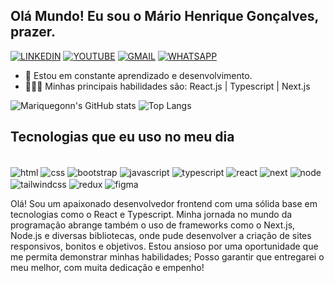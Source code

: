 ## Olá Mundo! Eu sou o Mário Henrique Gonçalves, prazer.

[![LINKEDIN](https://img.shields.io/badge/LinkedIn-0077B5?style=for-the-badge&logo=linkedin&logoColor=white)](https://www.linkedin.com/in/mariquegonn-dev/)
[![YOUTUBE](https://img.shields.io/badge/YouTube-FF0000?style=for-the-badge&logo=youtube&logoColor=white)](https://www.youtube.com/channel/UCxCtA-Varpvr7mnnOHdW1Aw)
[![GMAIL](https://img.shields.io/badge/Gmail-D14836?style=for-the-badge&logo=gmail&logoColor=white)](mailto:mariquegonn@gmail.com)
[![WHATSAPP](https://img.shields.io/badge/WhatsApp-25D366?style=for-the-badge&logo=whatsapp&logoColor=white)](https://wa.me/5571987510739?text=Ol%C3%A1+Henrique%21)

- 🤖 Estou em constante aprendizado e desenvolvimento.
- 👨🏻‍💻 Minhas principais habilidades são: React.js | Typescript | Next.js

![Mariquegonn's GitHub stats](https://github-readme-stats.vercel.app/api?username=mariquegonn-dev&show_icons=true&theme=dracula)
![Top Langs](https://github-readme-stats.vercel.app/api/top-langs/?username=mariquegonn-dev&layout=compact)

## Tecnologias que eu uso no meu dia

<div style="display: inline-block"><br>
<img align="center" alt="html" src="https://img.shields.io/badge/HTML5-E34F26?style=for-the-badge&logo=html5&logoColor=white">
<img align="center" alt="css" src="https://img.shields.io/badge/CSS3-1572B6?style=for-the-badge&logo=css3&logoColor=white">
<img align="center" alt="bootstrap" src="https://img.shields.io/badge/Bootstrap-563D7C?style=for-the-badge&logo=bootstrap&logoColor=white">
<img align="center" alt="javascript" src="https://img.shields.io/badge/JavaScript-F7DF1E?style=for-the-badge&logo=javascript&logoColor=black">
<img align="center" alt="typescript" src="https://img.shields.io/badge/TypeScript-007ACC?style=for-the-badge&logo=typescript&logoColor=white">
<img align="center" alt="react" src="https://img.shields.io/badge/React-20232A?style=for-the-badge&logo=react&logoColor=61DAFB">
<img align="center" alt="next" src="https://img.shields.io/badge/Next-black?style=for-the-badge&logo=next.js&logoColor=white">
<img align="center" alt="node" src="https://img.shields.io/badge/node.js-6DA55F?style=for-the-badge&logo=node.js&logoColor=white">
<img align="center" alt="tailwindcss" src="https://img.shields.io/badge/Tailwind_CSS-38B2AC?style=for-the-badge&logo=tailwind-css&logoColor=white">
<img align="center" alt="redux" src="https://img.shields.io/badge/Redux-593D88?style=for-the-badge&logo=redux&logoColor=white">
<img align="center" alt="figma" src="https://img.shields.io/badge/Figma-F24E1E?style=for-the-badge&logo=figma&logoColor=white">

</div><br>

Olá! Sou um apaixonado desenvolvedor frontend com uma sólida base em tecnologias como o React e Typescript. Minha jornada no mundo da programação abrange também o uso de frameworks como o Next.js, Node.js e diversas bibliotecas, onde pude desenvolver a criação de sites responsivos, bonitos e objetivos. Estou ansioso por uma oportunidade que me permita demonstrar minhas habilidades; Posso garantir que entregarei o meu melhor, com muita dedicação e empenho!

<!--
**mariquegonn-dev/mariquegonn-dev** is a ✨ _special_ ✨ repository because its `README.md` (this file) appears on your GitHub profile.

Here are some ideas to get you started:

- 🔭 I’m currently working on ...
- 🌱 I’m currently learning ...
- 👯 I’m looking to collaborate on ...
- 🤔 I’m looking for help with ...
- 💬 Ask me about ...
- 📫 How to reach me: ...
- 😄 Pronouns: ...
- ⚡ Fun fact: ...
-->
